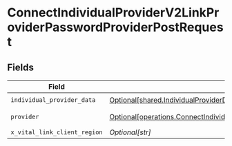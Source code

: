 # ConnectIndividualProviderV2LinkProviderPasswordProviderPostRequest


## Fields

| Field                                                                                                                                                                                                                            | Type                                                                                                                                                                                                                             | Required                                                                                                                                                                                                                         | Description                                                                                                                                                                                                                      |
| -------------------------------------------------------------------------------------------------------------------------------------------------------------------------------------------------------------------------------- | -------------------------------------------------------------------------------------------------------------------------------------------------------------------------------------------------------------------------------- | -------------------------------------------------------------------------------------------------------------------------------------------------------------------------------------------------------------------------------- | -------------------------------------------------------------------------------------------------------------------------------------------------------------------------------------------------------------------------------- |
| `individual_provider_data`                                                                                                                                                                                                       | [Optional[shared.IndividualProviderData]](undefined/models/shared/individualproviderdata.md)                                                                                                                                     | :heavy_check_mark:                                                                                                                                                                                                               | N/A                                                                                                                                                                                                                              |
| `provider`                                                                                                                                                                                                                       | [Optional[operations.ConnectIndividualProviderV2LinkProviderPasswordProviderPostProviderPasswordProviders]](undefined/models/operations/connectindividualproviderv2linkproviderpasswordproviderpostproviderpasswordproviders.md) | :heavy_check_mark:                                                                                                                                                                                                               | An enumeration.                                                                                                                                                                                                                  |
| `x_vital_link_client_region`                                                                                                                                                                                                     | *Optional[str]*                                                                                                                                                                                                                  | :heavy_minus_sign:                                                                                                                                                                                                               | N/A                                                                                                                                                                                                                              |